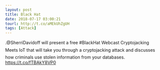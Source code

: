 ```yaml
---
layout: post
title: Black Hat
date: 2018-07-17 03:00:21
tourl: http://t.co/aMEkUhZgUH
tags: [Attack]
---
```

.@SherriDavidoff will present a free #BlackHat Webcast Cryptojacking Meets IoT that will take you through a cryptojacking attack and discusses how criminals use stolen information from your databases. https://t.co/fTBAkY8VP0